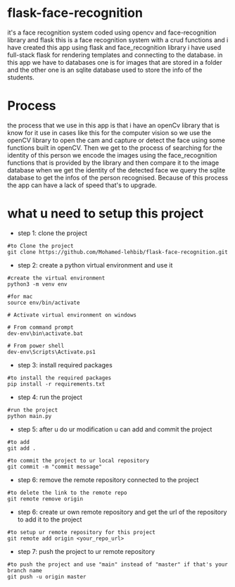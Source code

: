 # flask-face-recognition

it's a face recognition system coded using opencv and face-recognition library and flask
this is a face recognition system with a crud functions and i have created this app using flask and face_recognition library i have used full-stack flask for rendering templates and connecting to the database.
in this app we have to databases one is for images that are stored in a folder and the other one is an sqlite database used to store the info of the students.

# Process

the process that we use in this app is that i have an openCv library that is know for it use in cases like this for the computer vision so we use the openCV library to open the cam and capture or detect the face using some functions built in openCV. Then we get to the process of searching for the identity of this person we encode the images using the face_recognition functions that is provided by the library and then compare it to the image database when we get the identity of the detected face we query the sqlite database to get the infos of the person recognised. Because of this process the app can have a lack of speed that's to upgrade.

# what u need to setup this project

- step 1: clone the project

```
#to Clone the project
git clone https://github.com/Mohamed-lehbib/flask-face-recognition.git
```

- step 2: create a python virtual environment and use it

```
#create the virtual environment
python3 -m venv env

#for mac
source env/bin/activate

# Activate virtual environment on windows

# From command prompt
dev-env\bin\activate.bat

# From power shell
dev-env\Scripts\Activate.ps1
```

- step 3: install required packages

```
#to install the required packages
pip install -r requirements.txt
```

- step 4: run the project

```
#run the project
python main.py
```

- step 5: after u do ur modification u can add and commit the project

```
#to add
git add .

#to commit the project to ur local repository
git commit -m "commit message"
```

- step 6: remove the remote repository connected to the project

```
#to delete the link to the remote repo
git remote remove origin
```


- step 6: create ur own remote repository and get the url of the repository to add it to the project

```
#to setup ur remote repository for this project
git remote add origin <your_repo_url>
```

- step 7: push the project to ur remote repository

```
#to push the project and use "main" instead of "master" if that's your branch name
git push -u origin master
```
